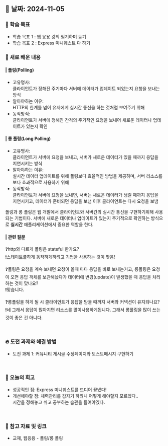 ## 📅 날짜: 2024-11-05


### 💬 학습 목표
- 학습 목표 1 : 웹 응용 강의 필기하며 듣기
- 학습 목표 2 : Express 미니퀘스트 다 하기


### 📒 새로 배운 내용
#### | 폴링(Polling)
- 고유명사:<br/>
    클라이언트가 정해진 주기마다 서버에 데이터가 업데이트 되었는지 요청을 보내는 방식
- 알아야하는 이유:<br/>
    HTTP의 한계를 넘어 유저에게 실시간 통신을 하는 것처럼 보여주기 위해
- 동작방식:<br/>
    클라이언트가 서버에 정해진 간격의 주기적인 요청을 보내어 새로운 데이터나 업데이트가 있는지 확인
    
#### | 롱 폴링(Long Polling)
- 고유명사:<br/>
    클라이언트가 서버에 요청을 보내고, 서버가 새로운 데이터가 있을 때까지 응답을 지연시키는 방식
- 알아야하는 이유:<br/>
    실시간 데이터 업데이트를 위해 폴링보다 효율적인 방법을 제공하며, 서버 리소스를 보다 효과적으로 사용하기 위해
- 동작방식:<br/>
    클라이언트가 서버에 요청을 보내면, 서버는 새로운 데이터가 생길 때까지 응답을 지연시키고, 데이터가 준비되면 응답을 보냄 이후 클라이언트는 다시 요청을 보냄


폴링과 롱 폴링은 웹 개발에서 클라이언트와 서버간의 실시간 통신을 구현하기위해 사용되는 기법이다.
서버에 새로운 데이터나 업데이트가 있는지 주기적으로 확인하는 방식으로 **실시간** 애플리케이션에서 중요한 역할을 한다.

#### | 관련 질문
❓http와 다르게 폴링은 stateful 한가요?<br/>
❗️스테이트풀하게 동작하게하려고 기법을 사용하는 것이 맞음!

❓폴링은 요청을 계속 보내면 요청이 올때 마다 응답을 바로 보내는거고, 롱폴링은 요청이 오면 응답 객체를 보관해놨다가 데이터에 변경(update)이 발생했을 때 응답을 처리하는 것이 맞나요? <br/>
❗️맞습니다.

❓롱폴링을 하게 될 시 클라이언트가 응답을 받을 때까지 서버와 커넥션이 유지되나요?<br/>
❗️네 그래서 응답이 많아지면 리소스를 많이사용하게됩니다. 그래서 롱풀링을 많이 쓰는 것이 좋은 건 아니다.

<br/>

### 🔥 도전 과제와 해결 방법
- 도전 과제 1: 커뮤니티 게시글 수정페이지와 토스트메시지 구현하기

<br/>

### 💭 오늘의 회고
- 성공적인 점: Express 미니퀘스트를 드디어 끝냈다!
- 개선해야할 점: 
    체력관리를 갑자기 하려니 어떻게 해야할지 모르겠다..<br/>
    시간을 정해놓고 쉬고 공부하는 습관을 들여야겠다.
    

<br/>

### 📁 참고 자료 및 링크
- 교재, 웹응용 - 폴링/롱 폴링